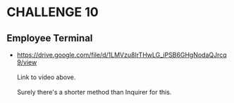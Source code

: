 # CHALLENGE 10
## Employee Terminal

* https://drive.google.com/file/d/1LMVzu8IrTHwLG_iPSB6GHgNodaQJrcq9/view \
\
Link to video above.\
\
Surely there's a shorter method than Inquirer for this.
